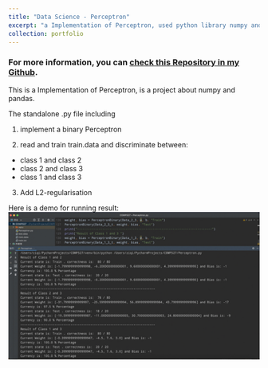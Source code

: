 ```yaml
---
title: "Data Science - Perceptron"
excerpt: "a Implementation of Perceptron, used python library numpy and pandas. <br/><img src='https://github.com/han-ziqi/Perceptron/raw/master/demo/Perceptron.jpeg'>"
collection: portfolio
---
```


### For more information, you can [check this Repository in my Github](https://github.com/han-ziqi/Perceptron).

This is a Implementation of Perceptron, is a project about numpy and pandas.

The standalone .py file including

1. implement a binary Perceptron

2. read and train train.data and discriminate between:
  - class 1 and class 2
  - class 2 and class 3
  - class 1 and class 3

3. Add L2-regularisation

Here is a demo for running result:
![demo](https://github.com/han-ziqi/Perceptron/raw/master/demo/Perceptron.jpeg)
